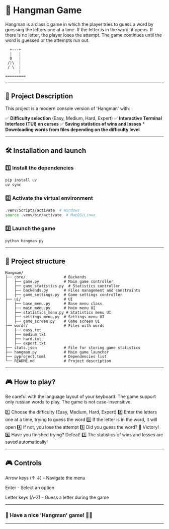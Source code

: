 # 🎩 Hangman Game

Hangman is a classic game in which the player tries to guess a word by guessing the letters one at a time. If the letter is in the word, it opens. If there is no letter, the player loses the attempt. The game continues until the word is guessed or the attempts run out.
```
  +---+
  |   |
  O   |
 /|\  |
 / \  |
      |
=========
```

---

## 🚀 Project Description


This project is a modern console version of 'Hangman' with:

✅ **Difficulty selection** (Easy, Medium, Hard, Expert)
✅ **Interactive Terminal Interface (TUI) on curses** 
✅ **Saving statistics of wins and losses** * **Downloading words from files depending on the difficulty level**

---

## 🛠️ Installation and launch

### 1️⃣ Install the dependencies

```sh
pip install uv
uv sync
```

### 2️⃣ Activate the virtual environment

```sh
.venv/Scripts/activate  # Windows
source .venv/bin/activate  # MacOS/Linux
```

### 3️⃣ Launch the game

```sh
python hangman.py
```

---

## 📁 Project structure

```
Hangman/
├── core/                 # Backends
│   ├── game.py           # Main game controller
│   ├── game_statistics.py  # Statistics controller
│   ├── backends.py       # Files management and constraints
│   ├── game_settings.py  # Game settings controller
├── ui/                   # UI
│   ├── base_menu.py      # Base menu class
│   ├── main_menu.py      # Main menu UI
│   ├── statistics_menu.py # Statistics menu UI
│   ├── settings_menu.py  # Settings menu UI
│   ├── game_screen.py    # Game screen UI
├── words/                # Files with words
│   ├── easy.txt
│   ├── medium.txt
│   ├── hard.txt
│   ├── expert.txt
├── stats.json            # File for storing game statistics
├── hangman.py            # Main game launcher
├── pyproject.toml        # Dependencies list
└── README.md             # Project description
```

---

## 🎮 How to play?

Be careful with the language layout of your keyboard. The game support only russian words to play.
The game is not case-insensitive.

1️⃣ Choose the difficulty (Easy, Medium, Hard, Expert)
2️⃣ Enter the letters one at a time, trying to guess the word
3️⃣ If the letter is in the word, it will open
4️⃣ If not, you lose the attempt 
5️⃣ Did you guess the word? 🎉 Victory! 6️⃣ Have you finished trying? Defeat!
7️⃣ The statistics of wins and losses are saved automatically!

---

## 🎮 Controls

Arrow keys (↑ ↓) - Navigate the menu

Enter - Select an option

Letter keys (A-Z) - Guess a letter during the game

---


### 🎩 Have a nice 'Hangman' game! 🕵️‍♂️


---


